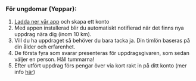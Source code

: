 ### För ungdomar (Yeppar):

1. [Ladda ner vår app](/ladda-ner-appen.html) och skapa ett konto
2. Med appen installerad blir du automatiskt notifierad när det finns nya uppdrag nära dig (inom 10 km).
3. Vill du ha uppdraget så behöver du bara tacka ja. Din timlön baseras på din ålder och erfarenhet.
4. De första fyra som svarar presenteras för uppdragsgivaren, som sedan väljer en person. Håll tummarna!
5. Efter utfört uppdrag förs pengar över via kort rakt in på ditt konto (mer info [här](/vanliga-fragor.html))
